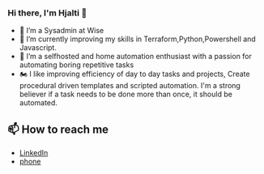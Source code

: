### Hi there, I'm Hjalti 👋

- 🔭 I’m a Sysadmin at Wise
- 🌱 I’m currently improving my skills in Terraform,Python,Powershell and Javascript.
- 👯 I’m a selfhosted and home automation enthusiast with a passion for automating boring repetitive tasks
- 🏍 I like improving efficiency of day to day tasks and projects, Create procedural driven templates and scripted automation.
     I'm a strong believer if a task needs to be done more than once, it should be automated.

## 📫 How to reach me 
- [LinkedIn](https://www.linkedin.com/in/hjalti1/)
- [phone](https://ja.is/e/3W7gW/)

